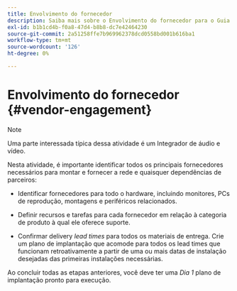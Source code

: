 ```yaml
---
title: Envolvimento do fornecedor
description: Saiba mais sobre o Envolvimento do fornecedor para o Guia de práticas recomendadas da AEM Screens.
exl-id: b1b1cd4b-f0a8-47d4-b8b8-dc7e42464230
source-git-commit: 2a51258ffe7b969962378dcd0558bd001b616ba1
workflow-type: tm+mt
source-wordcount: '126'
ht-degree: 0%

---
```


# Envolvimento do fornecedor {#vendor-engagement}

>[!NOTE]
>Uma parte interessada típica dessa atividade é um Integrador de áudio e vídeo.

Nesta atividade, é importante identificar todos os principais fornecedores necessários para montar e fornecer a rede e quaisquer dependências de parceiros:

* Identificar fornecedores para todo o hardware, incluindo monitores, PCs de reprodução, montagens e periféricos relacionados.

* Definir recursos e tarefas para cada fornecedor em relação à categoria de produto à qual ele oferece suporte.

* Confirmar delivery *lead times* para todos os materiais de entrega. Crie um plano de implantação que acomode para todos os lead times que funcionam retroativamente a partir de uma ou mais datas de instalação desejadas das primeiras instalações necessárias.

Ao concluir todas as etapas anteriores, você deve ter uma *Dia 1* plano de implantação pronto para execução.
